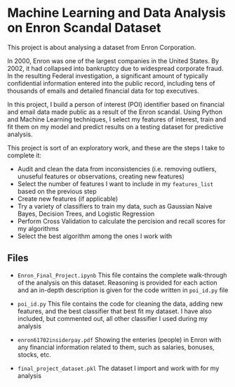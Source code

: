 # Machine Learning and Data Analysis on Enron Scandal Dataset
This project is about analysing a dataset from Enron Corporation.

In 2000, Enron was one of the largest companies in the United States. By 2002, it had collapsed into bankruptcy due to widespread corporate fraud. In the resulting Federal investigation, a significant amount of typically confidential information entered into the public record, including tens of thousands of emails and detailed financial data for top executives. 

In this project, I build a person of interest (POI) identifier based on financial and email data made public as a result of the Enron scandal. Using Python and Machine Learning techniques, I select my features of interest, train and fit them on my model and predict results on a testing dataset for predictive analysis.

This project is sort of an exploratory work, and these are the steps I take to complete it:
- Audit and clean the data from inconsistencies (i.e. removing outliers, unuseful features or observations, creating new features)
- Select the number of features I want to include in my `features_list` based on the previous step
- Create new features (if applicable)
- Try a variety of classifiers to train my data, such as Gaussian Naive Bayes, Decision Trees, and Logistic Regression
- Perform Cross Validation to calculate the percision and recall scores for my algorithms
- Select the best algorithm among the ones I work with

## Files

- `Enron_Final_Project.ipynb`
This file contains the complete walk-through of the analysis on this dataset. Reasoning is provided for each action and an in-depth description is given for the code written in `poi_id.py` file
  
- `poi_id.py`
This file contains the code for cleaning the data, adding new features, and the best classifier that best fit my dataset. I have also included, but commented out, all other classifier I used during my analysis

- `enron61702insiderpay.pdf`
Showing the enteries (people) in Enron with any financial information related to them, such as salaries, bonuses, stocks, etc.

- `final_project_dataset.pkl`
The dataset I import and work with for my analysis

